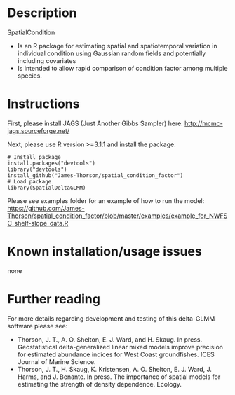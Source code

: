 ﻿Description
=============

SpatialCondition

* Is an R package for estimating spatial and spatiotemporal variation in individual condition using Gaussian random fields and potentially including covariates
* Is intended to allow rapid comparison of condition factor among multiple species.

Instructions
=============
First, please install JAGS (Just Another Gibbs Sampler) here: http://mcmc-jags.sourceforge.net/

Next, please use R version >=3.1.1 and install the package:


    # Install package
    install.packages("devtools")
    library("devtools")
    install_github("James-Thorson/spatial_condition_factor")
    # Load package
    library(SpatialDeltaGLMM)

Please see examples folder for an example of how to run the model:
https://github.com/James-Thorson/spatial_condition_factor/blob/master/examples/example_for_NWFSC_shelf-slope_data.R

Known installation/usage issues
=============
none

Further reading
=============

For more details regarding development and testing of this delta-GLMM software please see:
* Thorson, J. T., A. O. Shelton, E. J. Ward, and H. Skaug. In press. Geostatistical delta-generalized linear mixed models improve precision for estimated abundance indices for West Coast groundfishes. ICES Journal of Marine Science.
* Thorson, J. T., H. Skaug, K. Kristensen, A. O. Shelton, E. J. Ward, J. Harms, and J. Benante. In press. The importance of spatial models for estimating the strength of density dependence. Ecology.

